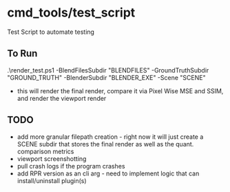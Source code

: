 # cmd_tools/test_script
Test Script to automate testing

## To Run

.\render_test.ps1 -BlendFilesSubdir "BLENDFILES" -GroundTruthSubdir "GROUND_TRUTH" -BlenderSubdir "BLENDER_EXE" -Scene "SCENE"

- this will render the final render, compare it via Pixel Wise MSE and SSIM, and render the viewport render

## TODO
- add more granular filepath creation - right now it will just create a SCENE subdir that stores the final render as well as the quant. comparison metrics
- viewport screenshotting
- pull crash logs if the program crashes
- add RPR version as an cli arg - need to implement logic that can install/uninstall plugin(s)